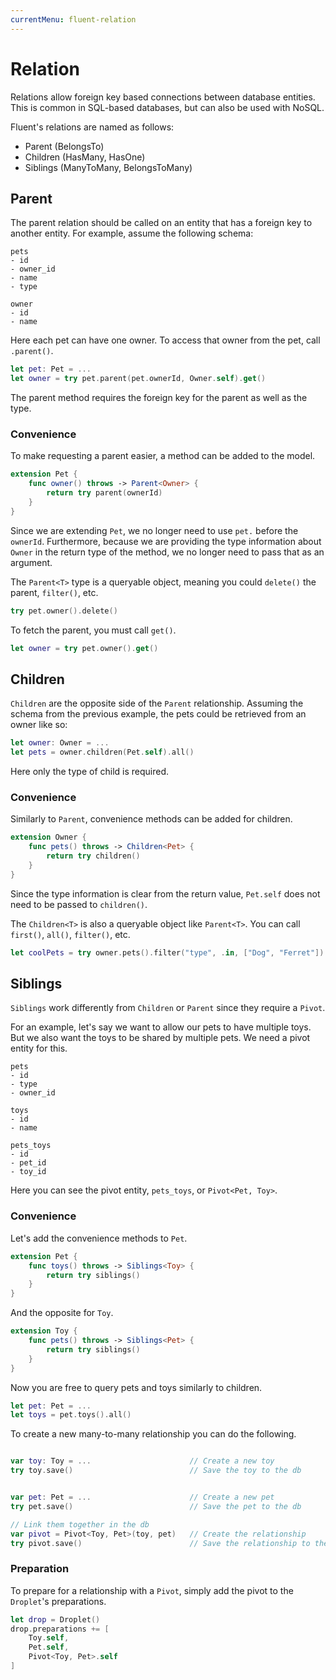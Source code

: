 ```yaml
---
currentMenu: fluent-relation
---
```


# Relation

Relations allow foreign key based connections between database entities. This is common in SQL-based databases, but can also be used with NoSQL.

Fluent's relations are named as follows:
- Parent (BelongsTo)
- Children (HasMany, HasOne)
- Siblings (ManyToMany, BelongsToMany)

## Parent

The parent relation should be called on an entity that has a foreign key to another entity. For example, assume the following schema:

```
pets
- id
- owner_id
- name
- type

owner
- id
- name
```

Here each pet can have one owner. To access that owner from the pet, call `.parent()`.

```swift
let pet: Pet = ...
let owner = try pet.parent(pet.ownerId, Owner.self).get()
```

The parent method requires the foreign key for the parent as well as the type.

### Convenience

To make requesting a parent easier, a method can be added to the model.

```swift
extension Pet {
    func owner() throws -> Parent<Owner> {
        return try parent(ownerId)
    }
}
```

Since we are extending `Pet`, we no longer need to use `pet.` before the `ownerId`. Furthermore, because we are providing the type information about `Owner` in the return type of the method, we no longer need to pass that as an argument.

The `Parent<T>` type is a queryable object, meaning you could `delete()` the parent, `filter()`, etc.

```swift
try pet.owner().delete()
```

To fetch the parent, you must call `get()`.

```swift
let owner = try pet.owner().get()
```

## Children

`Children` are the opposite side of the `Parent` relationship. Assuming the schema from the previous example, the pets could be retrieved from an owner like so:

```swift
let owner: Owner = ...
let pets = owner.children(Pet.self).all()
```

Here only the type of child is required.

### Convenience

Similarly to `Parent`, convenience methods can be added for children.

```swift
extension Owner {
    func pets() throws -> Children<Pet> {
        return try children()
    }
}
```

Since the type information is clear from the return value, `Pet.self` does not need to be passed to `children()`.

The `Children<T>` is also a queryable object like `Parent<T>`. You can call `first()`, `all()`, `filter()`, etc.

```swift
let coolPets = try owner.pets().filter("type", .in, ["Dog", "Ferret"]).all()
```

## Siblings

`Siblings` work differently from `Children` or `Parent` since they require a `Pivot`.

For an example, let's say we want to allow our pets to have multiple toys. But we also want the toys to be shared by multiple pets. We need a pivot entity for this.

```
pets
- id
- type
- owner_id

toys
- id
- name

pets_toys
- id
- pet_id
- toy_id
```

Here you can see the pivot entity, `pets_toys`, or `Pivot<Pet, Toy>`.

### Convenience

Let's add the convenience methods to `Pet`.

```swift
extension Pet {
    func toys() throws -> Siblings<Toy> {
        return try siblings()
    }
}
```

And the opposite for `Toy`.

```swift
extension Toy {
    func pets() throws -> Siblings<Pet> {
        return try siblings()
    }
}
```

Now you are free to query pets and toys similarly to children.

```swift
let pet: Pet = ...
let toys = pet.toys().all()
```

To create a new many-to-many relationship you can do the following.

```swift

var toy: Toy = ...                      // Create a new toy
try toy.save()                          // Save the toy to the db


var pet: Pet = ...                      // Create a new pet
try pet.save()                          // Save the pet to the db

// Link them together in the db
var pivot = Pivot<Toy, Pet>(toy, pet)   // Create the relationship
try pivot.save()                        // Save the relationship to the db
```

### Preparation

To prepare for a relationship with a `Pivot`, simply add the pivot to the `Droplet`'s preparations.

```swift
let drop = Droplet()
drop.preparations += [
    Toy.self,
    Pet.self,
    Pivot<Toy, Pet>.self
]
```
